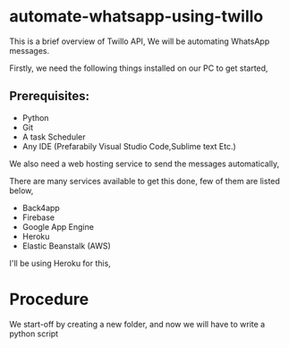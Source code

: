 # automate-whatsapp-using-twillo
This is a brief overview of Twillo API, We will be automating WhatsApp messages.

Firstly, we need the following things installed on our PC to get started,
## Prerequisites:
* Python
* Git
* A task Scheduler
* Any IDE (Prefarabily Visual Studio Code,Sublime text Etc.)

We also need a web hosting service to send the messages automatically,

There are many services available to get this done, few of them are listed below,
* Back4app
* Firebase
* Google App Engine
* Heroku
* Elastic Beanstalk (AWS)

I'll be using Heroku for this,

# Procedure
We start-off by creating a new folder, and now we will have to write a python script
